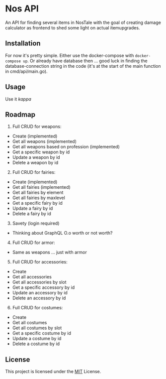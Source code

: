 # Nos API
An API for finding several items in NosTale with the goal of creating damage calculator as frontend to shed some light on actual itemupgrades.

## Installation

For now it's pretty simple.
Either use the docker-compose with `docker-compose up`. Or already have database then ... good luck in finding the database-connection string in the code (it's at the start of the main function in cmd/api/main.go).

## Usage

Use it *kappa*

## Roadmap

1. Full CRUD for weapons:
  - Create (implemented)
  - Get all weapons (implemented)
  - Get all weapons based on profession (implemented)
  - Get a specific weapon by id
  - Update a weapon by id
  - Delete a weapon by id
2. Full CRUD for fairies:
  - Create (implemented)
  - Get all fairies (implemented)
  - Get all fairies by element
  - Get all fairies by maxlevel
  - Get a specific fairy by id
  - Update a fairy by id
  - Delete a fairy by id
3. Savety (login required)
  - Thinking about GraphQL O.o worth or not worth?
4. Full CRUD for armor:
  - Same as weapons ... just with armor
5. Full CRUD for accessories:
  - Create
  - Get all accessories
  - Get all accessories by slot
  - Get a specific accessory by id
  - Update an accessory by id
  - Delete an accessory by id
6. Full CRUD for costumes:
  - Create
  - Get all costumes
  - Get all costumes by slot
  - Get a specific costume by id
  - Update a costume by id
  - Delete a costume by id

## License

This project is licensed under the [MIT](LICENSE) License.